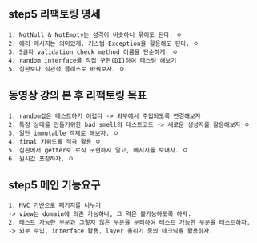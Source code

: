 ## step5 리팩토링 명세

    1. NotNull & NotEmpty는 성격이 비슷하니 묶어도 된다. ㅇ
    2. 에러 메시지는 의미있게. 커스텀 Exception을 활용해도 된다. ㅇ
    3. 5글자 validation check method 이름을 단순하게. ㅇ
    4. random interface를 직접 구현(DI)하여 테스팅 해보기
    5. 심판보다 직관적 클래스로 바꿔보자. ㅇ

## 동영상 강의 본 후 리팩토링 목표

    1. random값은 테스트하기 어렵다 -> 외부에서 주입되도록 변경해보자
    2. 특정 상태를 만들기위한 bad smell의 테스트코드 -> 새로운 생성자를 활용해보자 ㅇ
    3. 일단 immutable 객체로 해보자. ㅇ
    4. final 키워드를 적극 활용 ㅇ
    5. 심판에서 getter로 로직 구현하지 말고, 메시지를 보내자. ㅇ
    6. 원시값 포장하자. ㅇ

## step5 메인 기능요구

    1. MVC 기반으로 패키지를 나누기
    -> view는 domain에 의존 가능하나, 그 역은 불가능하도록 하자.
    2. 테스트 가능한 부분과 그렇지 않은 부분을 분리하여 테스트 가능한 부분을 테스트하자.
    -> 외부 주입, interface 활용, layer 올리기 등의 테크닉을 활용하자.